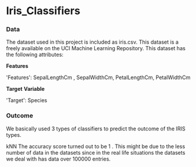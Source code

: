 # Iris_Classifiers

### Data

The dataset used in this project is included as iris.csv. This dataset is a freely available on the UCI Machine Learning Repository. This dataset has the following attributes:

**Features**

'Features': SepalLengthCm , SepalWidthCm, PetalLengthCm, PetalWidthCm

**Target** **Variable**

'Target': Species

### Outcome

We basically used 3 types of classifiers to predict the outcome of the IRIS types.

kNN The accuracy score turned out to be 1 . This might be due to the less number of data in the datasets since in the real life situations the datasets we deal with has data over 100000 entries.
